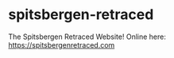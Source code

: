 # spitsbergen-retraced
The Spitsbergen Retraced Website!
Online here: https://spitsbergenretraced.com
